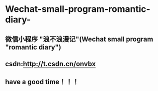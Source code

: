 # Wechat-small-program-romantic-diary-
## 微信小程序 "浪不浪漫记"(Wechat small program "romantic diary")
## csdn:http://t.csdn.cn/onvbx
## have a good time！！！
